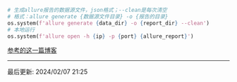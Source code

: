 ```python
# 生成allure报告的数据源文件，json格式；--clean是每次清空
# 格式：allure generate {数据源文件目录} -o {报告的目录}
os.system(f'allure generate {data_dir} -o {report_dir} --clean')
# 本地运行
os.system(f'allure open -h {ip} -p {port} {allure_report}')
```

[参考的这一篇博客](https://www.cnblogs.com/yxm-yxwz/p/16638703.html)

---
最后更新: 2024/02/07 21:25